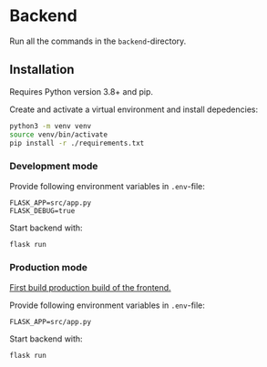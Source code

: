 # Backend
Run all the commands in the `backend`-directory.
## Installation
Requires Python version 3.8+ and pip.

Create and activate a virtual environment and install depedencies:
```bash
python3 -m venv venv
source venv/bin/activate
pip install -r ./requirements.txt
```

### Development mode
Provide following environment variables in `.env`-file:
```
FLASK_APP=src/app.py
FLASK_DEBUG=true
```
Start backend with:
```bash
flask run
```

### Production mode
[First build production build of the frontend.](../frontend/README.md)

Provide following environment variables in `.env`-file:
```
FLASK_APP=src/app.py
```
Start backend with:
```bash
flask run
```